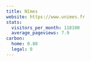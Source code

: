 ```yaml
---
title: Nîmes
website: https://www.unimes.fr
stats:
  visitors_per_month: 118100
  average_pageviews: 7.9
carbon:
  home: 0.88
  legal: 0
---
```

